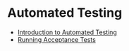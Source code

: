 # Automated Testing

* [Introduction to Automated Testing](../automated-testing/introduction-to-automated-testing.md)
* [Running Acceptance Tests](../automated-testing/running-acceptance-tests.md)
